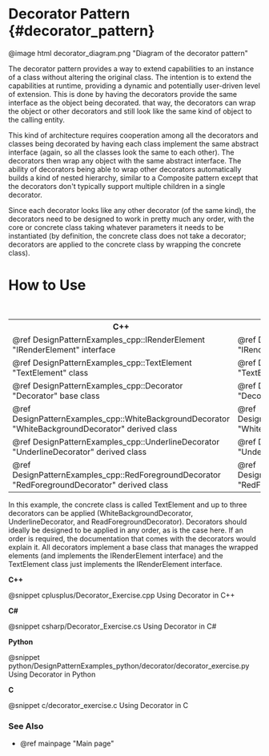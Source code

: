 # Decorator Pattern {#decorator_pattern}

@image html decorator_diagram.png "Diagram of the decorator pattern"

The decorator pattern provides a way to extend capabilities to an instance
of a class without altering the original class.  The intention is to extend
the capabilities at runtime, providing a dynamic and potentially user-driven
level of extension.  This is done by having the decorators provide the same
interface as the object being decorated.  that way, the decorators can wrap
the object or other decorators and still look like the same kind of object
to the calling entity.

This kind of architecture requires cooperation among all the decorators and
classes being decorated by having each class implement the same abstract
interface (again, so all the classes look the same to each other).  The
decorators then wrap any object with the same abstract interface.  The 
ability of decorators being able to wrap other decorators automatically
builds a kind of nested hierarchy, similar to a Composite pattern except
that the decorators don't typically support multiple children in a single
decorator.

Since each decorator looks like any other decorator (of the same kind),
the decorators need to be designed to work in pretty much any order,
with the core or concrete class taking whatever parameters it needs to be
instantiated (by definition, the concrete class does not take a decorator;
decorators are applied to the concrete class by wrapping the concrete class).

# How to Use

<table>
<caption>Links to the Decorator classes</caption>
<tr>
  <th>C++
  <th>C#
  <th>Python
  <th>C
<tr>
  <td>@ref DesignPatternExamples_cpp::IRenderElement "IRenderElement" interface
  <td>@ref DesignPatternExamples_csharp.IRenderElement "IRenderElement" interface
  <td>@ref DesignPatternExamples_python.decorator.decorator_classes.IRenderElement "IRenderElement" interface
  <td>Not Applicable
<tr>
  <td>@ref DesignPatternExamples_cpp::TextElement "TextElement" class
  <td>@ref DesignPatternExamples_csharp.TextElement "TextElement" class
  <td>@ref DesignPatternExamples_python.decorator.decorator_classes.TextElement "TextElement" class
  <td>DynamicString structure
<tr>
  <td>@ref DesignPatternExamples_cpp::Decorator "Decorator" base class
  <td>@ref DesignPatternExamples_csharp.Decorator "Decorator" base class
  <td>@ref DesignPatternExamples_python.decorator.decorator_classes.Decorator "Decorator" base class
  <td>_Decorate() function
<tr>
  <td>@ref DesignPatternExamples_cpp::WhiteBackgroundDecorator "WhiteBackgroundDecorator" derived class
  <td>@ref DesignPatternExamples_csharp.WhiteBackgroundDecorator "WhiteBackgroundDecorator" derived class
  <td>@ref DesignPatternExamples_python.decorator.decorator_classes.WhiteBackgroundDecorator "WhiteBackgroundDecorator" derived class
  <td>WhiteBackgroundDecorator() function
<tr>
  <td>@ref DesignPatternExamples_cpp::UnderlineDecorator "UnderlineDecorator" derived class
  <td>@ref DesignPatternExamples_csharp.UnderlineDecorator "UnderlineDecorator" derived class
  <td>@ref DesignPatternExamples_python.decorator.decorator_classes.UnderlineDecorator "UnderlineDecorator" derived class
  <td>UnderlineDecorator() function
<tr>
  <td>@ref DesignPatternExamples_cpp::RedForegroundDecorator "RedForegroundDecorator" derived class
  <td>@ref DesignPatternExamples_csharp.RedForegroundDecorator "RedForegroundDecorator" derived class
  <td>@ref DesignPatternExamples_python.decorator.decorator_classes.RedForegroundDecorator "RedForegroundDecorator" derived class
  <td>RedForegroundDecorator() function
</table>

In this example, the concrete class is called TextElement and up to three
decorators can be applied (WhiteBackgroundDecorator, UnderlineDecorator, and
ReadForegroundDecorator).  Decorators should ideally be designed to be applied
in any order, as is the case here.  If an order is required, the documentation
that comes with the decorators would explain it.  All decorators implement a base
class that manages the wrapped elements (and implements the IRenderElement
interface) and the TextElement class just implements the IRenderElement
interface.

__C++__

@snippet cplusplus/Decorator_Exercise.cpp Using Decorator in C++

__C#__

@snippet csharp/Decorator_Exercise.cs Using Decorator in C#

__Python__

@snippet python/DesignPatternExamples_python/decorator/decorator_exercise.py Using Decorator in Python

__C__

@snippet c/decorator_exercise.c Using Decorator in C


### See Also
- @ref mainpage "Main page"
